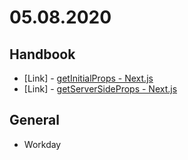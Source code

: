 # 05.08.2020

## Handbook

- \[Link\] - [getInitialProps - Next.js](https://nextjs.org/docs/api-reference/data-fetching/getInitialProps)
- \[Link\] - [getServerSideProps - Next.js](https://nextjs.org/docs/basic-features/data-fetching#getserversideprops-server-side-rendering)

## General

- Workday
